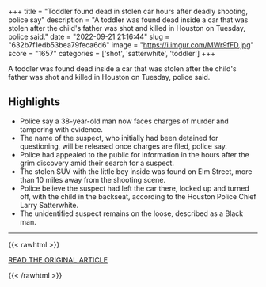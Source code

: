 +++
title = "Toddler found dead in stolen car hours after deadly shooting, police say"
description = "A toddler was found dead inside a car that was stolen after the child's father was shot and killed in Houston on Tuesday, police said."
date = "2022-09-21 21:16:44"
slug = "632b7f1edb53bea79feca6d6"
image = "https://i.imgur.com/MWr9fFD.jpg"
score = "1657"
categories = ['shot', 'satterwhite', 'toddler']
+++

A toddler was found dead inside a car that was stolen after the child's father was shot and killed in Houston on Tuesday, police said.

## Highlights

- Police say a 38-year-old man now faces charges of murder and tampering with evidence.
- The name of the suspect, who initially had been detained for questioning, will be released once charges are filed, police say.
- Police had appealed to the public for information in the hours after the grim discovery amid their search for a suspect.
- The stolen SUV with the little boy inside was found on Elm Street, more than 10 miles away from the shooting scene.
- Police believe the suspect had left the car there, locked up and turned off, with the child in the backseat, according to the Houston Police Chief Larry Satterwhite.
- The unidentified suspect remains on the loose, described as a Black man.

---

{{< rawhtml >}}
  <p class="article-category">
    <a target="_blank" href="https://abcnews.go.com/US/toddler-found-dead-stolen-car-hours-deadly-shooting/story?id=90255138">READ THE ORIGINAL ARTICLE</a>
  </p>
{{< /rawhtml >}}
